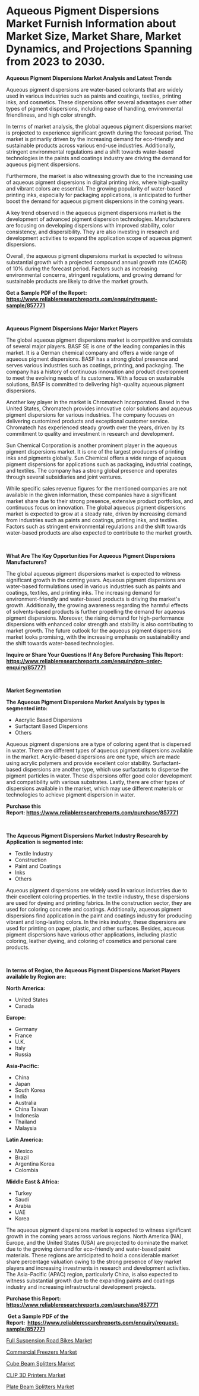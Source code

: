 <p><h1>Aqueous Pigment Dispersions Market Furnish Information about Market Size, Market Share, Market Dynamics, and Projections Spanning from 2023 to 2030.</h1></p><p><strong>Aqueous Pigment Dispersions Market Analysis and Latest Trends</strong></p>
<p><p>Aqueous pigment dispersions are water-based colorants that are widely used in various industries such as paints and coatings, textiles, printing inks, and cosmetics. These dispersions offer several advantages over other types of pigment dispersions, including ease of handling, environmental friendliness, and high color strength.</p><p>In terms of market analysis, the global aqueous pigment dispersions market is projected to experience significant growth during the forecast period. The market is primarily driven by the increasing demand for eco-friendly and sustainable products across various end-use industries. Additionally, stringent environmental regulations and a shift towards water-based technologies in the paints and coatings industry are driving the demand for aqueous pigment dispersions.</p><p>Furthermore, the market is also witnessing growth due to the increasing use of aqueous pigment dispersions in digital printing inks, where high-quality and vibrant colors are essential. The growing popularity of water-based printing inks, especially for packaging applications, is anticipated to further boost the demand for aqueous pigment dispersions in the coming years.</p><p>A key trend observed in the aqueous pigment dispersions market is the development of advanced pigment dispersion technologies. Manufacturers are focusing on developing dispersions with improved stability, color consistency, and dispersibility. They are also investing in research and development activities to expand the application scope of aqueous pigment dispersions.</p><p>Overall, the aqueous pigment dispersions market is expected to witness substantial growth with a projected compound annual growth rate (CAGR) of 10% during the forecast period. Factors such as increasing environmental concerns, stringent regulations, and growing demand for sustainable products are likely to drive the market growth.</p></p>
<p><strong>Get a Sample PDF of the Report:&nbsp; <a href="https://www.reliableresearchreports.com/enquiry/request-sample/857771">https://www.reliableresearchreports.com/enquiry/request-sample/857771</a></strong></p>
<p>&nbsp;</p>
<p><strong>Aqueous Pigment Dispersions Major Market Players</strong></p>
<p><p>The global aqueous pigment dispersions market is competitive and consists of several major players. BASF SE is one of the leading companies in this market. It is a German chemical company and offers a wide range of aqueous pigment dispersions. BASF has a strong global presence and serves various industries such as coatings, printing, and packaging. The company has a history of continuous innovation and product development to meet the evolving needs of its customers. With a focus on sustainable solutions, BASF is committed to delivering high-quality aqueous pigment dispersions.</p><p>Another key player in the market is Chromatech Incorporated. Based in the United States, Chromatech provides innovative color solutions and aqueous pigment dispersions for various industries. The company focuses on delivering customized products and exceptional customer service. Chromatech has experienced steady growth over the years, driven by its commitment to quality and investment in research and development.</p><p>Sun Chemical Corporation is another prominent player in the aqueous pigment dispersions market. It is one of the largest producers of printing inks and pigments globally. Sun Chemical offers a wide range of aqueous pigment dispersions for applications such as packaging, industrial coatings, and textiles. The company has a strong global presence and operates through several subsidiaries and joint ventures.</p><p>While specific sales revenue figures for the mentioned companies are not available in the given information, these companies have a significant market share due to their strong presence, extensive product portfolios, and continuous focus on innovation. The global aqueous pigment dispersions market is expected to grow at a steady rate, driven by increasing demand from industries such as paints and coatings, printing inks, and textiles. Factors such as stringent environmental regulations and the shift towards water-based products are also expected to contribute to the market growth.</p></p>
<p>&nbsp;</p>
<p><strong>What Are The Key Opportunities For Aqueous Pigment Dispersions Manufacturers?</strong></p>
<p><p>The global aqueous pigment dispersions market is expected to witness significant growth in the coming years. Aqueous pigment dispersions are water-based formulations used in various industries such as paints and coatings, textiles, and printing inks. The increasing demand for environment-friendly and water-based products is driving the market's growth. Additionally, the growing awareness regarding the harmful effects of solvents-based products is further propelling the demand for aqueous pigment dispersions. Moreover, the rising demand for high-performance dispersions with enhanced color strength and stability is also contributing to market growth. The future outlook for the aqueous pigment dispersions market looks promising, with the increasing emphasis on sustainability and the shift towards water-based technologies.</p></p>
<p><strong>Inquire or Share Your Questions If Any Before Purchasing This Report: <a href="https://www.reliableresearchreports.com/enquiry/pre-order-enquiry/857771">https://www.reliableresearchreports.com/enquiry/pre-order-enquiry/857771</a></strong></p>
<p>&nbsp;</p>
<p><strong>Market Segmentation</strong></p>
<p><strong>The Aqueous Pigment Dispersions Market Analysis by types is segmented into:</strong></p>
<p><ul><li>Aacrylic Based Dispersions</li><li>Surfactant Based Dispersions</li><li>Others</li></ul></p>
<p><p>Aqueous pigment dispersions are a type of coloring agent that is dispersed in water. There are different types of aqueous pigment dispersions available in the market. Acrylic-based dispersions are one type, which are made using acrylic polymers and provide excellent color stability. Surfactant-based dispersions are another type, which use surfactants to disperse the pigment particles in water. These dispersions offer good color development and compatibility with various substrates. Lastly, there are other types of dispersions available in the market, which may use different materials or technologies to achieve pigment dispersion in water.</p></p>
<p><strong>Purchase this Report:&nbsp;<a href="https://www.reliableresearchreports.com/purchase/857771">https://www.reliableresearchreports.com/purchase/857771</a></strong></p>
<p>&nbsp;</p>
<p><strong>The Aqueous Pigment Dispersions Market Industry Research by Application is segmented into:</strong></p>
<p><ul><li>Textile Industry</li><li>Construction</li><li>Paint and Coatings</li><li>Inks</li><li>Others</li></ul></p>
<p><p>Aqueous pigment dispersions are widely used in various industries due to their excellent coloring properties. In the textile industry, these dispersions are used for dyeing and printing fabrics. In the construction sector, they are used for coloring concrete and coatings. Additionally, aqueous pigment dispersions find application in the paint and coatings industry for producing vibrant and long-lasting colors. In the inks industry, these dispersions are used for printing on paper, plastic, and other surfaces. Besides, aqueous pigment dispersions have various other applications, including plastic coloring, leather dyeing, and coloring of cosmetics and personal care products.</p></p>
<p>&nbsp;</p>
<p><strong>In terms of Region, the Aqueous Pigment Dispersions Market Players available by Region are:</strong></p>
<p>
    <p> <strong> North America: </strong>
        <ul>
            <li>United States</li>
            <li>Canada</li>
        </ul>
        </p> 
    <p> <strong> Europe: </strong>
        <ul>
            <li>Germany</li>
            <li>France</li>
            <li>U.K.</li>
            <li>Italy</li>
            <li>Russia</li>
        </ul>
        </p> 
    <p> <strong> Asia-Pacific: </strong>
        <ul>
            <li>China</li>
            <li>Japan</li>
            <li>South Korea</li>
            <li>India</li>
            <li>Australia</li>
            <li>China Taiwan</li>
            <li>Indonesia</li>
            <li>Thailand</li>
            <li>Malaysia</li>
        </ul>
        </p> 
    <p> <strong> Latin America: </strong>
        <ul>
            <li>Mexico</li>
            <li>Brazil</li>
            <li>Argentina Korea</li>
            <li>Colombia</li>
        </ul>
        </p> 
    <p> <strong> Middle East & Africa: </strong>
        <ul>
            <li>Turkey</li>
            <li>Saudi</li>
            <li>Arabia</li>
            <li>UAE</li>
            <li>Korea</li>
        </ul>
    </p>
    </p>
<p><p>The aqueous pigment dispersions market is expected to witness significant growth in the coming years across various regions. North America (NA), Europe, and the United States (USA) are projected to dominate the market due to the growing demand for eco-friendly and water-based paint materials. These regions are anticipated to hold a considerable market share percentage valuation owing to the strong presence of key market players and increasing investments in research and development activities. The Asia-Pacific (APAC) region, particularly China, is also expected to witness substantial growth due to the expanding paints and coatings industry and increasing infrastructural development projects.</p></p>
<p><strong>Purchase this Report: <a href="https://www.reliableresearchreports.com/purchase/857771">https://www.reliableresearchreports.com/purchase/857771</a></strong></p>
<p>&nbsp;<strong>Get a Sample PDF of the Report:&nbsp;&nbsp;<a href="https://www.reliableresearchreports.com/enquiry/request-sample/857771">https://www.reliableresearchreports.com/enquiry/request-sample/857771</a></strong></p>
<p><strong></strong></p>
<p><p><a href="https://medium.com/@noise.asset.organ/full-suspension-road-bikes-market-analysis-its-cagr-market-segmentation-and-global-industry-c6506b6acfdb">Full Suspension Road Bikes Market</a></p><p><a href="https://medium.com/@saigemarvin1946/commercial-freezers-market-comprehensive-assessment-by-type-application-and-geography-084f408289a7">Commercial Freezers Market</a></p><p><a href="https://medium.com/@ethelcrooks2023/cube-beam-splitters-market-analysis-and-sze-forecasted-for-period-from-2023-to-2030-e19dc2bd8a65">Cube Beam Splitters Market</a></p><p><a href="https://medium.com/@lloydgrimes52/clip-3d-printers-market-size-cagr-trends-2024-2030-34cf40020549">CLIP 3D Printers Market</a></p><p><a href="https://medium.com/@malliefeest1955/decoding-plate-beam-splitters-market-metrics-market-share-trends-and-growth-patterns-32d5cb9a4d9e">Plate Beam Splitters Market</a></p></p>